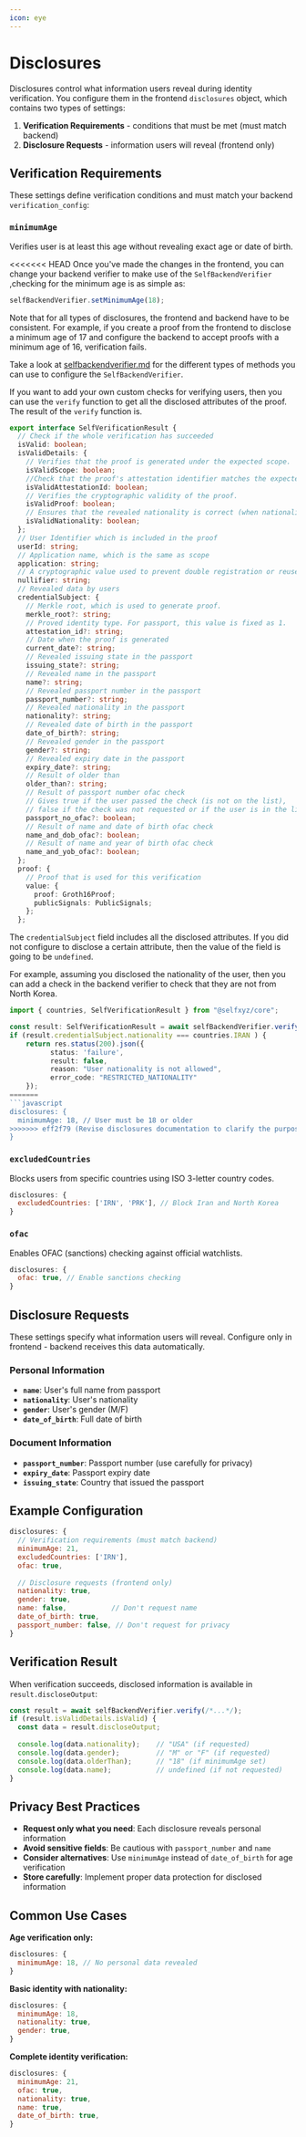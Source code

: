 ```yaml
---
icon: eye
---
```


# Disclosures

Disclosures control what information users reveal during identity verification. You configure them in the frontend `disclosures` object, which contains two types of settings:

1. **Verification Requirements** - conditions that must be met (must match backend)
2. **Disclosure Requests** - information users will reveal (frontend only)

## Verification Requirements

These settings define verification conditions and must match your backend `verification_config`:

### `minimumAge`
Verifies user is at least this age without revealing exact age or date of birth.

<<<<<<< HEAD
Once you've made the changes in the frontend, you can change your backend verifier to make use of  the `SelfBackendVerifier` ,checking for the minimum age is as simple as:&#x20;

```typescript
selfBackendVerifier.setMinimumAge(18);
```

Note that for all types of disclosures, the frontend and backend have to be consistent. For example, if you create a proof from the frontend to disclose a minimum age of 17 and configure the backend to accept proofs with a minimum age of 16, verification fails.

Take a look at [selfbackendverifier.md](../sdk-reference/selfbackendverifier.md "mention") for the different types of methods you can use to configure the `SelfBackendVerifier`.

If you want to add your own custom checks for verifying users, then you can use the `verify` function to get all the disclosed attributes of the proof. The result of the `verify` function is.

```typescript
export interface SelfVerificationResult {
  // Check if the whole verification has succeeded
  isValid: boolean;
  isValidDetails: {
    // Verifies that the proof is generated under the expected scope.
    isValidScope: boolean;
    //Check that the proof's attestation identifier matches the expected value.
    isValidAttestationId: boolean;
    // Verifies the cryptographic validity of the proof.
    isValidProof: boolean;
    // Ensures that the revealed nationality is correct (when nationality verification is enabled).
    isValidNationality: boolean;
  };
  // User Identifier which is included in the proof
  userId: string;
  // Application name, which is the same as scope
  application: string;
  // A cryptographic value used to prevent double registration or reuse of the same proof.
  nullifier: string;
  // Revealed data by users
  credentialSubject: {
    // Merkle root, which is used to generate proof.
    merkle_root?: string;
    // Proved identity type. For passport, this value is fixed as 1.
    attestation_id?: string;
    // Date when the proof is generated
    current_date?: string;
    // Revealed issuing state in the passport
    issuing_state?: string;
    // Revealed name in the passport
    name?: string;
    // Revealed passport number in the passport
    passport_number?: string;
    // Revealed nationality in the passport
    nationality?: string;
    // Revealed date of birth in the passport
    date_of_birth?: string;
    // Revealed gender in the passport
    gender?: string;
    // Revealed expiry date in the passport
    expiry_date?: string;
    // Result of older than
    older_than?: string;
    // Result of passport number ofac check
    // Gives true if the user passed the check (is not on the list),
    // false if the check was not requested or if the user is in the list
    passport_no_ofac?: boolean;
    // Result of name and date of birth ofac check
    name_and_dob_ofac?: boolean;
    // Result of name and year of birth ofac check
    name_and_yob_ofac?: boolean;
  };
  proof: {
    // Proof that is used for this verification
    value: {
      proof: Groth16Proof;
      publicSignals: PublicSignals;
    };
  };
```

The `credentialSubject` field includes all the disclosed attributes. If you did not configure to disclose a certain attribute, then the value of the field is going to be `undefined`.&#x20;

For example, assuming you disclosed the nationality of the user, then you can add a check in the backend verifier to check that they are not from North Korea.&#x20;

```typescript
import { countries, SelfVerificationResult } from "@selfxyz/core";

const result: SelfVerificationResult = await selfBackendVerifier.verify(request.body.proof, request.body.publicSignals);
if (result.credentialSubject.nationality === countries.IRAN ) { 
    return res.status(200).json({
          status: 'failure',
          result: false,
          reason: "User nationality is not allowed",
          error_code: "RESTRICTED_NATIONALITY"
    });
=======
```javascript
disclosures: {
  minimumAge: 18, // User must be 18 or older
>>>>>>> eff2f79 (Revise disclosures documentation to clarify the purpose and configuration of verification requirements and disclosure requests. Introduce new sections for `minimumAge`, `excludedCountries`, and `ofac`, along with examples for better understanding. Emphasize privacy best practices and common use cases for disclosures.)
}
```

### `excludedCountries` 
Blocks users from specific countries using ISO 3-letter country codes.

```javascript
disclosures: {
  excludedCountries: ['IRN', 'PRK'], // Block Iran and North Korea
}
```

### `ofac`
Enables OFAC (sanctions) checking against official watchlists.

```javascript
disclosures: {
  ofac: true, // Enable sanctions checking
}
```

## Disclosure Requests

These settings specify what information users will reveal. Configure only in frontend - backend receives this data automatically.

### Personal Information

- **`name`**: User's full name from passport
- **`nationality`**: User's nationality 
- **`gender`**: User's gender (M/F)
- **`date_of_birth`**: Full date of birth

### Document Information

- **`passport_number`**: Passport number (use carefully for privacy)
- **`expiry_date`**: Passport expiry date
- **`issuing_state`**: Country that issued the passport

## Example Configuration

```javascript
disclosures: {
  // Verification requirements (must match backend)
  minimumAge: 21,
  excludedCountries: ['IRN'],
  ofac: true,
  
  // Disclosure requests (frontend only)
  nationality: true,
  gender: true,
  name: false,           // Don't request name
  date_of_birth: true,
  passport_number: false, // Don't request for privacy
}
```

## Verification Result

When verification succeeds, disclosed information is available in `result.discloseOutput`:

```javascript
const result = await selfBackendVerifier.verify(/*...*/);
if (result.isValidDetails.isValid) {
  const data = result.discloseOutput;
  
  console.log(data.nationality);    // "USA" (if requested)
  console.log(data.gender);         // "M" or "F" (if requested)
  console.log(data.olderThan);      // "18" (if minimumAge set)
  console.log(data.name);           // undefined (if not requested)
}
```

## Privacy Best Practices

- **Request only what you need**: Each disclosure reveals personal information
- **Avoid sensitive fields**: Be cautious with `passport_number` and `name`
- **Consider alternatives**: Use `minimumAge` instead of `date_of_birth` for age verification
- **Store carefully**: Implement proper data protection for disclosed information

## Common Use Cases

**Age verification only:**
```javascript
disclosures: {
  minimumAge: 18, // No personal data revealed
}
```

**Basic identity with nationality:**
```javascript
disclosures: {
  minimumAge: 18,
  nationality: true,
  gender: true,
}
```

**Complete identity verification:**
```javascript
disclosures: {
  minimumAge: 21,
  ofac: true,
  nationality: true,
  name: true,
  date_of_birth: true,
}
```